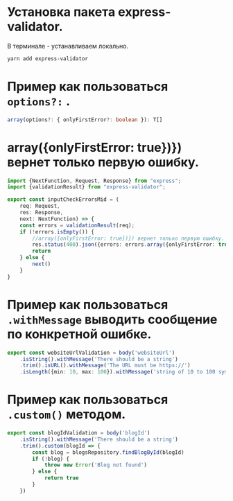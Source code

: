 # Установка пакета express-validator.  
В терминале - устанавливаем локально.
```bash
yarn add express-validator
```

# Пример как пользоваться `options?:`  .
```ts
array(options?: { onlyFirstError?: boolean }): T[] 
```
# array({onlyFirstError: true})}) вернет только первую ошибку.
```ts
import {NextFunction, Request, Response} from "express";
import {validationResult} from "express-validator";

export const inputCheckErrorsMid = (
    req: Request,
    res: Response,
    next: NextFunction) => {
    const errors = validationResult(req);
    if (!errors.isEmpty()) {
        //array({onlyFirstError: true})}) вернет только первую ошибку.
        res.status(400).json({errors: errors.array({onlyFirstError: true})});
        return
    } else {
        next()
    }
}
```

# Пример как пользоваться  `.withMessage` выводить сообщение по конкретной ошибке.

```ts
export const websiteUrlValidation = body('websiteUrl')
    .isString().withMessage('There should be a string')
    .trim().isURL().withMessage('The URL must be https://')
    .isLength({min: 10, max: 100}).withMessage('string of 10 to 100 symbol.')
```

# Пример как пользоваться `.custom()` методом.
```ts
export const blogIdValidation = body('blogId')
    .isString().withMessage('There should be a string')
    .trim().custom(blogId => {
        const blog = blogsRepository.findBlogById(blogId)
        if (!blog) {
            throw new Error('Blog not found')
        } else {
            return true
        }
    })
```